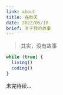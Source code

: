 ```yaml
---
link: about
title: 在秋天
date: 2022/05/10
brief: 关于我的故事
---
```


> 其实，没有故事

```javascript
while (true) {
  living()
  coding()
}
```

未完待续...
